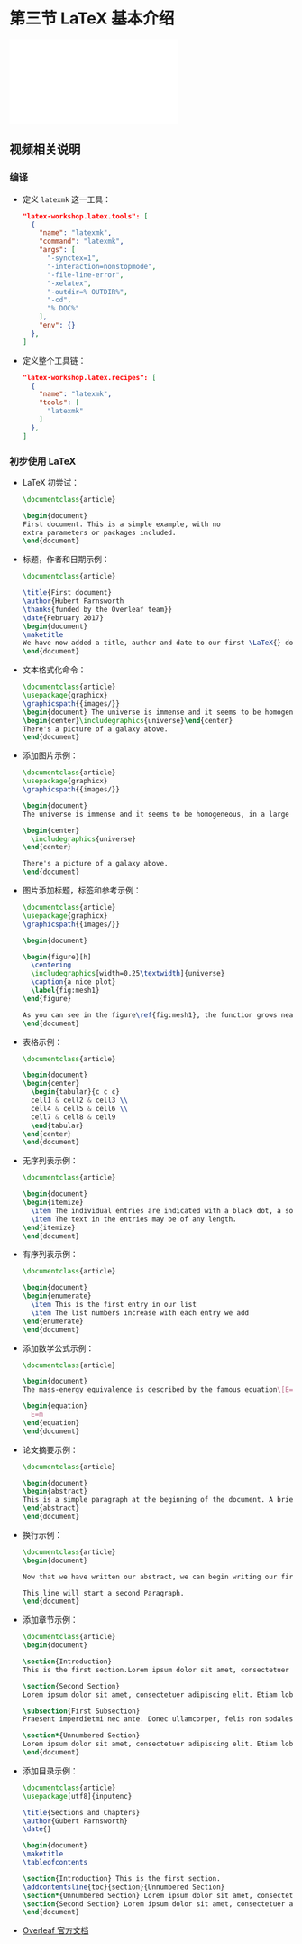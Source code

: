 # 第三节 LaTeX 基本介绍

<div id="embed-video">
  <iframe src="//player.bilibili.com/player.html?aid=925350795&bvid=BV1GT4y1V78d&cid=181709301&page=4&high_quality=1" scrolling="no" border="0" frameborder="no" framespacing="0" allowfullscreen="true" ></iframe>
</div>

## 视频相关说明

### 编译

- 定义 `latexmk` 这一工具：

  ```json
  "latex-workshop.latex.tools": [
    {
      "name": "latexmk",
      "command": "latexmk",
      "args": [
        "-synctex=1",
        "-interaction=nonstopmode",
        "-file-line-error",
        "-xelatex",
        "-outdir=% OUTDIR%",
        "-cd",
        "% DOC%"
      ],
      "env": {}
    },
  ]
  ```

- 定义整个工具链：

  ```json
  "latex-workshop.latex.recipes": [
    {
      "name": "latexmk",
      "tools": [
        "latexmk"
      ]
    },
  ]
  ```

### 初步使用 LaTeX

- LaTeX 初尝试：

  ```latex
  \documentclass{article}

  \begin{document}
  First document. This is a simple example, with no
  extra parameters or packages included.
  \end{document}
  ```

- 标题，作者和日期示例：

  ```latex
  \documentclass{article}

  \title{First document}
  \author{Hubert Farnsworth
  \thanks{funded by the Overleaf team}}
  \date{February 2017}
  \begin{document}
  \maketitle
  We have now added a title, author and date to our first \LaTeX{} document!
  \end{document}
  ```

- 文本格式化命令：

  ```latex
  \documentclass{article}
  \usepackage{graphicx}
  \graphicspath{{images/}}
  \begin{document} The universe is immense and it seems to be homogeneous, in a large scale, everywhere we look at.
  \begin{center}\includegraphics{universe}\end{center}
  There's a picture of a galaxy above.
  \end{document}
  ```

- 添加图片示例：

  ```latex
  \documentclass{article}
  \usepackage{graphicx}
  \graphicspath{{images/}}

  \begin{document}
  The universe is immense and it seems to be homogeneous, in a large scale, everywhere we look at.

  \begin{center}
    \includegraphics{universe}
  \end{center}

  There's a picture of a galaxy above.
  \end{document}
  ```

- 图片添加标题，标签和参考示例：

  ```latex
  \documentclass{article}
  \usepackage{graphicx}
  \graphicspath{{images/}}

  \begin{document}

  \begin{figure}[h]
    \centering
    \includegraphics[width=0.25\textwidth]{universe}
    \caption{a nice plot}
    \label{fig:mesh1}
  \end{figure}

  As you can see in the figure\ref{fig:mesh1}, the function grows near 0. Also, in the page\pageref{fig:mesh1} is the same example.
  \end{document}
  ```

- 表格示例：

  ```latex
  \documentclass{article}

  \begin{document}
  \begin{center}
    \begin{tabular}{c c c}
    cell1 & cell2 & cell3 \\
    cell4 & cell5 & cell6 \\
    cell7 & cell8 & cell9
    \end{tabular}
  \end{center}
  \end{document}
  ```

- 无序列表示例：

  ```latex
  \documentclass{article}

  \begin{document}
  \begin{itemize}
    \item The individual entries are indicated with a black dot, a so-called bullet.
    \item The text in the entries may be of any length.
  \end{itemize}
  \end{document}
  ```

- 有序列表示例：

  ```latex
  \documentclass{article}

  \begin{document}
  \begin{enumerate}
    \item This is the first entry in our list
    \item The list numbers increase with each entry we add
  \end{enumerate}
  \end{document}
  ```

- 添加数学公式示例：

  ```latex
  \documentclass{article}

  \begin{document}
  The mass-energy equivalence is described by the famous equation\[E=mc^2\] discovered in 1905 by Albert Einstein. In natural units ($c=1$), the formula expresses the identity

  \begin{equation}
    E=m
  \end{equation}
  \end{document}
  ```

- 论文摘要示例：

  ```latex
  \documentclass{article}

  \begin{document}
  \begin{abstract}
  This is a simple paragraph at the beginning of the document. A brief introduction about the main subject.
  \end{abstract}
  \end{document}
  ```

- 换行示例：

  ```latex
  \documentclass{article}
  \begin{document}

  Now that we have written our abstract, we can begin writing our first paragraph.

  This line will start a second Paragraph.
  \end{document}
  ```

- 添加章节示例：

  ```latex
  \documentclass{article}
  \begin{document}

  \section{Introduction}
  This is the first section.Lorem ipsum dolor sit amet, consectetuer adipiscing elit.  Etiam lobortisfacilisis sem.

  \section{Second Section}
  Lorem ipsum dolor sit amet, consectetuer adipiscing elit. Etiam lobortis facilisissem.

  \subsection{First Subsection}
  Praesent imperdietmi nec ante. Donec ullamcorper, felis non sodales...

  \section*{Unnumbered Section}
  Lorem ipsum dolor sit amet, consectetuer adipiscing elit. Etiam lobortis facilisissem
  \end{document}
  ```

- 添加目录示例：

  ```latex
  \documentclass{article}
  \usepackage[utf8]{inputenc}

  \title{Sections and Chapters}
  \author{Gubert Farnsworth}
  \date{}

  \begin{document}
  \maketitle
  \tableofcontents

  \section{Introduction} This is the first section.
  \addcontentsline{toc}{section}{Unnumbered Section}
  \section*{Unnumbered Section} Lorem ipsum dolor sit amet, consectetuer adipiscing elit.
  \section{Second Section} Lorem ipsum dolor sit amet, consectetuer adipiscing elit.
  \end{document}
  ```

- [Overleaf 官方文档](https://www.overleaf.com/learn/latex/Main_Page)
